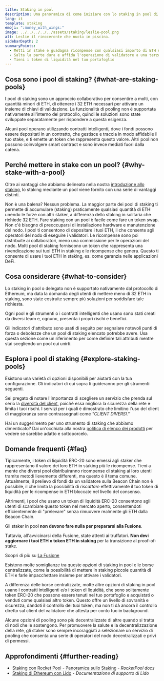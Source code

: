 ```yaml
---
title: Staking in pool
description: Una panoramica di come iniziare con lo staking in pool di ETH
lang: it
template: staking
emoji: ":money_with_wings:"
image: ../../../../../assets/staking/leslie-pool.png
alt: Leslie il rinoceronte che nuota in piscina.
sidebarDepth: 2
summaryPoints:
  - Metti in stake e guadagna ricompense con qualsiasi importo di ETH unendo le forze con gli altri
  - Salta la parte dura e affida l'operazione di validatore a una terza parte
  - Tieni i token di liquidità nel tuo portafoglio
---
```


## Cosa sono i pool di staking? {#what-are-staking-pools}

I pool di staking sono un approccio collaborativo per consentire a molti, con quantità minori di ETH, di ottenere i 32 ETH necessari per attivare un insieme di chiavi di validazione. La funzionalità di pooling non è supportata nativamente all'interno del protocollo, quindi le soluzioni sono state sviluppate separatamente per rispondere a questa esigenza.

Alcuni pool operano utilizzando contratti intelligenti, dove i fondi possono essere depositati in un contratto, che gestisce e traccia in modo affidabile il tuo stake, e ti emette un token che rappresenta questo valore. Altri pool non possono coinvolgere smart contract e sono invece mediati fuori dalla catena.

## Perché mettere in stake con un pool? {#why-stake-with-a-pool}

Oltre ai vantaggi che abbiamo delineato nella nostra [introduzione allo staking](/staking/), lo staking mediante un pool viene fornito con una serie di vantaggi distinti.

<CardGrid>
  <Card title="Bassa barriera all’ingresso" emoji="🐟">
    Non è una balena? Nessun problema. La maggior parte dei pool di staking ti permette di accumulare (staking) praticamente qualsiasi quantità di ETH unendo le forze con altri staker, a differenza dello staking in solitaria che richiede 32 ETH.
  </Card>
  <Card title="Inizia oggi" emoji=":stopwatch:">
    Fare staking con un pool è facile come fare un token swap. Non c'è bisogno di preoccuparsi di installazione hardware e manutenzione del nodo. I pool ti consentono di depositare i tuoi ETH, il che consente agli operatori del nodo di eseguire i validatori. Le ricompense sono poi distribuite ai collaboratori, meno una commissione per le operazioni del nodo.
  </Card>
  <Card title="Token di liquidità" emoji=":droplet:">
    Molti pool di staking forniscono un token che rappresenta una rivendicazione sui tuoi ETH in staking e le ricompense che genera. Questo ti consente di usare i tuoi ETH in staking, es. come garanzia nelle applicazioni DeFi.
  </Card>
</CardGrid>

<StakingComparison page="pools" />

## Cosa considerare {#what-to-consider}

Lo staking in pool o delegato non è supportato nativamente dal protocollo di Ethereum, ma data la domanda degli utenti di mettere meno di 32 ETH in staking, sono state costruite sempre più soluzioni per soddisfare tale richiesta.

Ogni pool e gli strumenti o i contratti intelligenti che usano sono stati creati da diversi team e, ognuno, presenta i propri rischi e benefici.

Gli indicatori d'attributo sono usati di seguito per segnalare notevoli punti di forza o debolezze che un pool di staking elencato potrebbe avere. Usa questa sezione come un riferimento per come definire tali attributi mentre stai scegliendo un pool cui unirti.

<StakingConsiderations page="pools" />

## Esplora i pool di staking {#explore-staking-pools}

Esistono una varietà di opzioni disponibili per aiutarti con la tua configurazione. Gli indicatori di cui sopra ti guideranno per gli strumenti seguenti.

<InfoBanner emoji="⚠️" isWarning>
Sei pregato di notare l'importanza di scegliere un servizio che prenda sul serio la <a href="/developers/docs/nodes-and-clients/client-diversity/">diversità del client</a>, poiché essa migliora la sicurezza della rete e limita i tuoi rischi. I servizi per i quali è dimostrato che limitino l'uso del client di maggioranza sono contrassegnati come <em style="text-transform: uppercase;">"client diversi."</em>
</InfoBanner>

<StakingProductsCardGrid category="pools" />

Hai un suggerimento per uno strumento di staking che abbiamo dimenticato? Dai un'occhiata alla nostra [politica di elenco dei prodotti](/contributing/adding-staking-products/) per vedere se sarebbe adatto e sottoporcelo.

## Domande frequenti {#faq}

<ExpandableCard title="Come ottengo ricompense?">
Tipicamente, i token di liquidità ERC-20 sono emessi agli staker che rappresentano il valore dei loro ETH in staking più le ricompense. Tieni a mente che diversi pool distribuiranno ricompense di staking ai loro utenti tramite metodi lievemente differenti, ma questo è il tema comune.
</ExpandableCard>

<ExpandableCard title="Quando posso prelevare il mio stake?">
Attualmente, il prelievo di fondi da un validatore sulla Beacon Chain non è possibile, il che limita la possibilità di <em>riscattare</em> effettivamente il tuo token di liquidità per le ricompense in ETH bloccate nel livello del consenso.

Altrimenti, i pool che usano un token di liquidità ERC-20 consentono agli utenti di scambiare questo token nel mercato aperto, consentendoti efficientemente di "prelevare" senza rimuovere realmente gli ETH dalla Beacon Chain.
</ExpandableCard>

<ExpandableCard title="Gli staker in pool devono fare qualcosa per La Fusione?">
Gli staker in pool <strong>non devono fare nulla per prepararsi alla Fusione</strong>.

Tuttavia, all'avvicinarsi della Fusione, state attenti ai truffatori. **Non devi aggiornare i tuoi ETH o token ETH in staking** per la transizione al proof-of-stake.

Scopri di più su [La Fusione](/upgrades/merge/)
</ExpandableCard>

<ExpandableCard title="È diverso dallo staking con la mia borsa?">
Esistono molte somiglianze tra queste opzioni di staking in pool e le borse centralizzate, come la possibilità di mettere in staking piccole quantità di ETH e farle impacchettare insieme per attivare i validatori.

A differenza delle borse centralizzate, molte altre opzioni di staking in pool usano i contratti intelligenti e/o i token di liquidità, che sono solitamente token ERC-20 che possono essere tenuti nel tuo portafoglio e acquistati o venduti come qualsiasi altro token. Questo offre un livello di sovranità e sicurezza, dandoti il controllo dei tuoi token, ma non ti dà ancora il controllo diretto sul client del validatore che attesta per conto tuo in background.

Alcune opzioni di pooling sono più decentralizzate di altre quando si tratta di nodi che le sostengono. Per promuovere la salute e la decentralizzazione della rete, gli staker sono sempre incoraggiati a selezionare un servizio di pooling che consenta una serie di operatori del nodo decentralizzati e privi di permessi.
</ExpandableCard>

## Approfondimenti {#further-reading}

- [Staking con Rocket Pool - Panoramica sullo Staking](https://docs.rocketpool.net/guides/staking/overview.html) - _RocketPool docs_
- [Staking di Ethereum con Lido](https://help.lido.fi/en/collections/2947324-staking-ethereum-with-lido) - _Documentazione di supporto di Lido_
